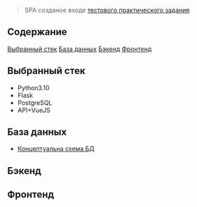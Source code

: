 > SPA созданое входе [тестового практического задания](/task.md)

## Содержание

[Выбранный стек](#выбранный-стек)
[База данных](#база-данных)
[Бэкенд](#бэкенд)
[Фронтенд](#фронтенд)

## Выбранный стек

* Python3.10
* Flask
* PostgreSQL
* API+VueJS

## База данных

- [Концептуальна схема БД](https://drive.google.com/file/d/1Zi3l9MCKxhXyHXUs5DtuIWoMCpGbgrvh/view?usp=sharing)


## Бэкенд

## Фронтенд
